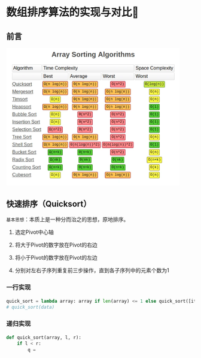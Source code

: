 # 数组排序算法的实现与对比🎢

## 前言

<img title="" src="./images/排序算法对比.webp" alt="" data-align="center" width="463">

## 快速排序（Quicksort）

`基本思想`：本质上是一种分而治之的思想，原地排序。

1. 选定Pivot中心轴

2. 将大于Pivot的数字放在Pivot的右边

3. 将小于Pivot的数字放在Pivot的左边

4. 分别对左右子序列重复前三步操作，直到各子序列中的元素个数为1

### 一行实现

```python
quick_sort = lambda array: array if len(array) <= 1 else quick_sort([item for item in array[1:] if item <= array[0]]) + [array[0]] + quick_sort([item for item in array[1:] if item > array[0]])
# quick_sort(data)
```

### 递归实现

```python
def quick_sort(array, l, r):
    if l < r:
        q = 
```
